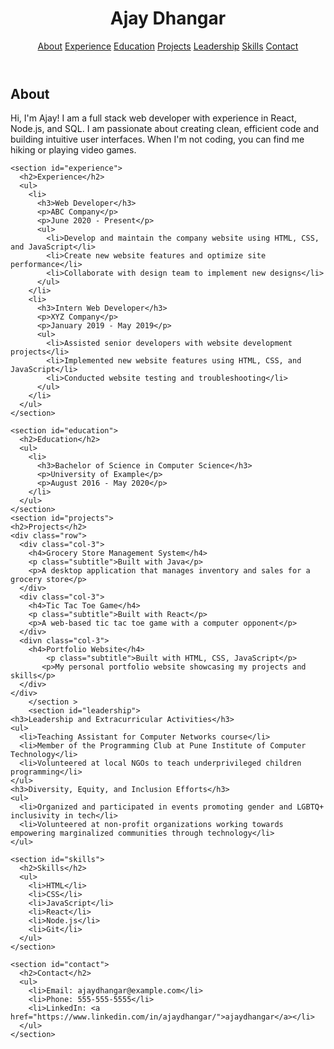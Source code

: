 <link rel="stylesheet" type="text/css" href="./style.css">

<header>
    <h1>Ajay Dhangar</h1>
    <nav>
      <a href="#about">About</a>
      <a href="#experience">Experience</a>
      <a href="#education">Education</a>
      <a href="#projects">Projects</a>
      <a href="#leadership">Leadership</a>
      <a href="#skills">Skills</a>
      <a href="#contact">Contact</a>
    </nav>
  </header>

  <main>
    <section id="about">
      <h2>About</h2>
      <p> Hi, I'm Ajay! I am a full stack web developer with experience in React,
        Node.js, and SQL. I am passionate about creating clean, efficient code
        and building intuitive user interfaces. When I'm not coding, you can
        find me hiking or playing video games.</p>
    </section>

    <section id="experience">
      <h2>Experience</h2>
      <ul>
        <li>
          <h3>Web Developer</h3>
          <p>ABC Company</p>
          <p>June 2020 - Present</p>
          <ul>
            <li>Develop and maintain the company website using HTML, CSS, and JavaScript</li>
            <li>Create new website features and optimize site performance</li>
            <li>Collaborate with design team to implement new designs</li>
          </ul>
        </li>
        <li>
          <h3>Intern Web Developer</h3>
          <p>XYZ Company</p>
          <p>January 2019 - May 2019</p>
          <ul>
            <li>Assisted senior developers with website development projects</li>
            <li>Implemented new website features using HTML, CSS, and JavaScript</li>
            <li>Conducted website testing and troubleshooting</li>
          </ul>
        </li>
      </ul>
    </section>

    <section id="education">
      <h2>Education</h2>
      <ul>
        <li>
          <h3>Bachelor of Science in Computer Science</h3>
          <p>University of Example</p>
          <p>August 2016 - May 2020</p>
        </li>
      </ul>
    </section>
    <section id="projects">
    <h2>Projects</h2>
    <div class="row">
      <div class="col-3">
        <h4>Grocery Store Management System</h4>
        <p class="subtitle">Built with Java</p>
        <p>A desktop application that manages inventory and sales for a grocery store</p>
      </div>
      <div class="col-3">
        <h4>Tic Tac Toe Game</h4>
        <p class="subtitle">Built with React</p>
        <p>A web-based tic tac toe game with a computer opponent</p>
      </div>
      <divn class="col-3">
        <h4>Portfolio Website</h4>
            <p class="subtitle">Built with HTML, CSS, JavaScript</p>
           <p>My personal portfolio website showcasing my projects and skills</p>
      </div>
    </div>
        </section >
        <section id="leadership">
    <h3>Leadership and Extracurricular Activities</h3>
    <ul>
      <li>Teaching Assistant for Computer Networks course</li>
      <li>Member of the Programming Club at Pune Institute of Computer Technology</li>
      <li>Volunteered at local NGOs to teach underprivileged children programming</li>
    </ul>
    <h3>Diversity, Equity, and Inclusion Efforts</h3>
    <ul>
      <li>Organized and participated in events promoting gender and LGBTQ+ inclusivity in tech</li>
      <li>Volunteered at non-profit organizations working towards empowering marginalized communities through technology</li>
    </ul>
  
   </section>       
          
    <section id="skills">
      <h2>Skills</h2>
      <ul>
        <li>HTML</li>
        <li>CSS</li>
        <li>JavaScript</li>
        <li>React</li>
        <li>Node.js</li>
        <li>Git</li>
      </ul>
    </section>

    <section id="contact">
      <h2>Contact</h2>
      <ul>
        <li>Email: ajaydhangar@example.com</li>
        <li>Phone: 555-555-5555</li>
        <li>LinkedIn: <a href="https://www.linkedin.com/in/ajaydhangar/">ajaydhangar</a></li>
      </ul>
    </section>
  </main>

  <script src="./script.js"></script>
